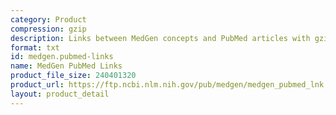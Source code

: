 ```yaml
---
category: Product
compression: gzip
description: Links between MedGen concepts and PubMed articles with gzip compression
format: txt
id: medgen.pubmed-links
name: MedGen PubMed Links
product_file_size: 240401320
product_url: https://ftp.ncbi.nlm.nih.gov/pub/medgen/medgen_pubmed_lnk.txt.gz
layout: product_detail
---
```

